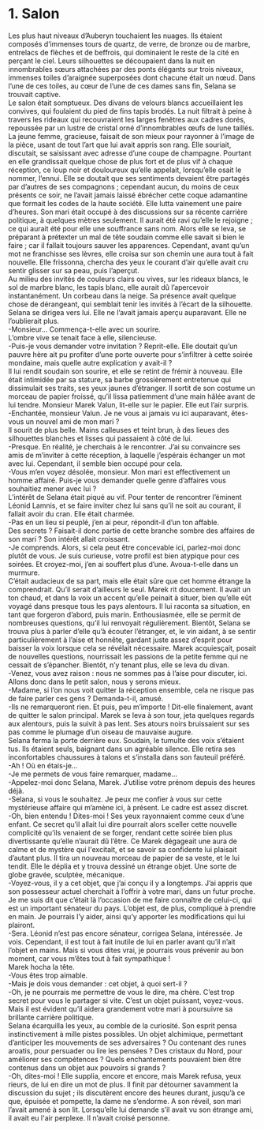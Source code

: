 # 1. Salon

Les plus haut niveaux d’Auberyn touchaient les nuages. Ils étaient composés d’immenses tours de quartz, de verre, de bronze ou de marbre, entrelacs de flèches et de beffrois, qui dominaient le reste de la cité en perçant le ciel. Leurs silhouettes se découpaient dans la nuit en innombrables sœurs attachées par des ponts élégants sur trois niveaux, immenses toiles d’araignée superposées dont chacune était un nœud. Dans l’une de ces toiles, au cœur de l’une de ces dames sans fin, Selana se trouvait captive.\
Le salon était somptueux. Des divans de velours blancs accueillaient les convives, qui foulaient du pied de fins tapis brodés. La nuit filtrait à peine à travers les rideaux qui recouvraient les larges fenêtres aux cadres dorés, repoussée par un lustre de cristal orné d’innombrables œufs de lune taillés. La jeune femme, gracieuse, faisait de son mieux pour rayonner à l’image de la pièce, usant de tout l’art que lui avait appris son rang. Elle souriait, discutait, se saisissant avec adresse d’une coupe de champagne. Pourtant en elle grandissait quelque chose de plus fort et de plus vif à chaque réception, ce loup noir et douloureux qu’elle appelait, lorsqu’elle osait le nommer, l’ennui. Elle se doutait que ses sentiments devaient être partagés par d’autres de ses compagnons ; cependant aucun, du moins de ceux présents ce soir, ne l’avait jamais laissé ébrécher cette coque adamantine que formait les codes de la haute société. Elle lutta vainement une paire d’heures. Son mari était occupé à des discussions sur sa récente carrière politique, à quelques mètres seulement. Il aurait été ravi qu’elle le rejoigne ; ce qui aurait été pour elle une souffrance sans nom. Alors elle se leva, se préparant à prétexter un mal de tête soudain comme elle savait si bien le faire ; car il fallait toujours sauver les apparences. Cependant, avant qu’un mot ne franchisse ses lèvres, elle croisa sur son chemin une aura tout à fait nouvelle. Elle frissonna, chercha des yeux le courant d’air qu’elle avait cru sentir glisser sur sa peau, puis l’aperçut.\
Au milieu des invités de couleurs clairs ou vives, sur les rideaux blancs, le sol de marbre blanc, les tapis blanc, elle aurait dû l’apercevoir instantanément. Un corbeau dans la neige. Sa présence avait quelque chose de dérangeant, qui semblait tenir les invités à l’écart de la silhouette. Selana se dirigea vers lui. Elle ne l’avait jamais aperçu auparavant. Elle ne l’oublierait plus.\
-Monsieur… Commença-t-elle avec un sourire.\
L’ombre vive se tenait face à elle, silencieuse.\
-Puis-je vous demander votre invitation ? Reprit-elle. Elle doutait qu’un pauvre hère ait pu profiter d’une porte ouverte pour s’infiltrer à cette soirée mondaine, mais quelle autre explication y avait-il ?\
Il lui rendit soudain son sourire, et elle se retint de frémir à nouveau. Elle était intimidée par sa stature, sa barbe grossièrement entretenue qui dissimulait ses traits, ses yeux jaunes d’étranger. Il sortit de son costume un morceau de papier froissé, qu’il lissa patiemment d’une main hâlée avant de lui tendre. Monsieur Marek Valun, lit-elle sur le papier. Elle eut l’air surpris.\
-Enchantée, monsieur Valun. Je ne vous ai jamais vu ici auparavant, êtes-vous un nouvel ami de mon mari ?\
Il sourit de plus belle. Mains calleuses et teint brun, à des lieues des silhouettes blanches et lisses qui passaient à côté de lui.\
-Presque. En réalité, je cherchais à le rencontrer. J’ai su convaincre ses amis de m’inviter à cette réception, à laquelle j’espérais échanger un mot avec lui. Cependant, il semble bien occupé pour cela.\
-Vous m’en voyez désolée, monsieur. Mon mari est effectivement un homme affairé. Puis-je vous demander quelle genre d’affaires vous souhaitiez mener avec lui ?\
L’intérêt de Selana était piqué au vif. Pour tenter de rencontrer l’éminent Léonid Lamnis, et se faire inviter chez lui sans qu’il ne soit au courant, il fallait avoir du cran. Elle était charmée.\
-Pas en un lieu si peuplé, j’en ai peur, répondit-il d’un ton affable.\
Des secrets ? Faisait-il donc partie de cette branche sombre des affaires de son mari ? Son intérêt allait croissant.\
-Je comprends. Alors, si cela peut être concevable ici, parlez-moi donc plutôt de vous. Je suis curieuse, votre profil est bien atypique pour ces soirées. Et croyez-moi, j’en ai souffert plus d’une. Avoua-t-elle dans un murmure.\
C’était audacieux de sa part, mais elle était sûre que cet homme étrange la comprendrait. Qu’il serait d’ailleurs le seul. Marek rit doucement. Il avait un ton chaud, et dans la voix un accent qu’elle peinait à situer, bien qu’elle eût voyagé dans presque tous les pays alentours. Il lui raconta sa situation, en tant que forgeron d’abord, puis marin. Enthousiasmée, elle se permit de nombreuses questions, qu’il lui renvoyait régulièrement. Bientôt, Selana se trouva plus à parler d’elle qu’à écouter l’étranger, et, le vin aidant, à se sentir particulièrement à l’aise et honnête, gardant juste assez d’esprit pour baisser la voix lorsque cela se révélait nécessaire. Marek acquiesçait, posait de nouvelles questions, nourrissait les passions de la petite femme qui ne cessait de s’épancher. Bientôt, n’y tenant plus, elle se leva du divan.\
-Venez, vous avez raison : nous ne sommes pas à l’aise pour discuter, ici. Allons donc dans le petit salon, nous y serons mieux.\
-Madame, si l’on nous voit quitter la réception ensemble, cela ne risque pas de faire parler ces gens ? Demanda-t-il, amusé.\
-Ils ne remarqueront rien. Et puis, peu m’importe ! Dit-elle finalement, avant de quitter le salon principal. Marek se leva à son tour, jeta quelques regards aux alentours, puis la suivit à pas lent. Ses atours noirs bruissaient sur ses pas comme le plumage d’un oiseau de mauvaise augure.\
Selana ferma la porte derrière eux. Soudain, le tumulte des voix s’étaient tus. Ils étaient seuls, baignant dans un agréable silence. Elle retira ses inconfortables chaussures à talons et s’installa dans son fauteuil préféré.\
-Ah ! Où en étais-je…\
-Je me permets de vous faire remarquer, madame…\
-Appelez-moi donc Selana, Marek. J’utilise votre prénom depuis des heures déjà.\
-Selana, si vous le souhaitez. Je peux me confier à vous sur cette mystérieuse affaire qui m’amène ici, à présent. Le cadre est assez discret.\
-Oh, bien entendu ! Dites-moi ! Ses yeux rayonnaient comme ceux d’une enfant. Ce secret qu’il allait lui dire pourrait alors sceller cette nouvelle complicité qu’ils venaient de se forger, rendant cette soirée bien plus divertissante qu’elle n’aurait dû l’être. Ce Marek dégageait une aura de calme et de mystère qui l'excitait, et se savoir sa confidente lui plaisait d’autant plus. Il tira un nouveau morceau de papier de sa veste, et le lui tendit. Elle le déplia et y trouva dessiné un étrange objet. Une sorte de globe gravée, sculptée, mécanique.\
-Voyez-vous, il y a cet objet, que j’ai conçu il y a longtemps. J’ai appris que son possesseur actuel cherchait à l’offrir à votre mari, dans un futur proche. Je me suis dit que c’était là l’occasion de me faire connaître de celui-ci, qui est un important sénateur du pays. L’objet est, de plus, compliqué à prendre en main. Je pourrais l’y aider, ainsi qu’y apporter les modifications qui lui plairont.\
-Sera. Léonid n’est pas encore sénateur, corrigea Selana, intéressée. Je vois. Cependant, il est tout à fait inutile de lui en parler avant qu’il n’ait l’objet en mains. Mais si vous dites vrai, je pourrais vous prévenir au bon moment, car vous m’êtes tout à fait sympathique !\
Marek hocha la tête.\
-Vous êtes trop aimable.\
-Mais je dois vous demander : cet objet, à quoi sert-il ?\
-Oh, je ne pourrais me permettre de vous le dire, ma chère. C’est trop secret pour vous le partager si vite. C’est un objet puissant, voyez-vous. Mais il est évident qu’il aidera grandement votre mari à poursuivre sa brillante carrière politique.\
Selana écarquilla les yeux, au comble de la curiosité. Son esprit pensa instinctivement à mille pistes possibles. Un objet alchimique, permettant d’anticiper les mouvements de ses adversaires ? Ou contenant des runes aroatis, pour persuader ou lire les pensées ? Des cristaux du Nord, pour améliorer ses compétences ? Quels enchantements pouvaient bien être contenus dans un objet aux pouvoirs si grands ?\
-Oh, dites-moi ! Elle supplia, encore et encore, mais Marek refusa, yeux rieurs, de lui en dire un mot de plus. Il finit par détourner savamment la discussion du sujet ; ils discutèrent encore des heures durant, jusqu’à ce que, épuisée et pompette, la dame ne s’endorme. A son réveil, son mari l’avait amené à son lit. Lorsqu’elle lui demande s’il avait vu son étrange ami, il avait eu l'air perplexe. Il n’avait croisé personne.

 
